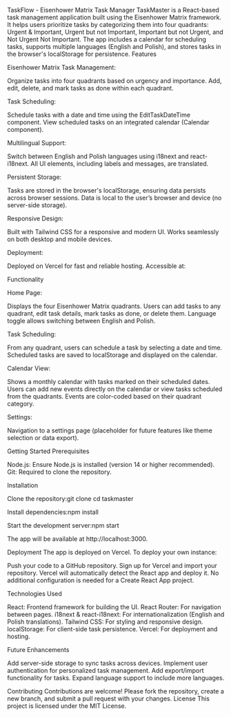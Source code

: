 TaskFlow - Eisenhower Matrix Task Manager
TaskMaster is a React-based task management application built using the Eisenhower Matrix framework. It helps users prioritize tasks by categorizing them into four quadrants: Urgent & Important, Urgent but not Important, Important but not Urgent, and Not Urgent Not Important. The app includes a calendar for scheduling tasks, supports multiple languages (English and Polish), and stores tasks in the browser's localStorage for persistence.
Features

Eisenhower Matrix Task Management:

Organize tasks into four quadrants based on urgency and importance.
Add, edit, delete, and mark tasks as done within each quadrant.


Task Scheduling:

Schedule tasks with a date and time using the EditTaskDateTime component.
View scheduled tasks on an integrated calendar (Calendar component).


Multilingual Support:

Switch between English and Polish languages using i18next and react-i18next.
All UI elements, including labels and messages, are translated.


Persistent Storage:

Tasks are stored in the browser's localStorage, ensuring data persists across browser sessions.
Data is local to the user’s browser and device (no server-side storage).


Responsive Design:

Built with Tailwind CSS for a responsive and modern UI.
Works seamlessly on both desktop and mobile devices.


Deployment:

Deployed on Vercel for fast and reliable hosting.
Accessible at: 



Functionality

Home Page:

Displays the four Eisenhower Matrix quadrants.
Users can add tasks to any quadrant, edit task details, mark tasks as done, or delete them.
Language toggle allows switching between English and Polish.


Task Scheduling:

From any quadrant, users can schedule a task by selecting a date and time.
Scheduled tasks are saved to localStorage and displayed on the calendar.


Calendar View:

Shows a monthly calendar with tasks marked on their scheduled dates.
Users can add new events directly on the calendar or view tasks scheduled from the quadrants.
Events are color-coded based on their quadrant category.


Settings:

Navigation to a settings page (placeholder for future features like theme selection or data export).



Getting Started
Prerequisites

Node.js: Ensure Node.js is installed (version 14 or higher recommended).
Git: Required to clone the repository.

Installation

Clone the repository:git clone <your-github-repo-url>
cd taskmaster


Install dependencies:npm install


Start the development server:npm start

The app will be available at http://localhost:3000.

Deployment
The app is deployed on Vercel. To deploy your own instance:

Push your code to a GitHub repository.
Sign up for Vercel and import your repository.
Vercel will automatically detect the React app and deploy it. No additional configuration is needed for a Create React App project.

Technologies Used

React: Frontend framework for building the UI.
React Router: For navigation between pages.
i18next & react-i18next: For internationalization (English and Polish translations).
Tailwind CSS: For styling and responsive design.
localStorage: For client-side task persistence.
Vercel: For deployment and hosting.

Future Enhancements

Add server-side storage to sync tasks across devices.
Implement user authentication for personalized task management.
Add export/import functionality for tasks.
Expand language support to include more languages.

Contributing
Contributions are welcome! Please fork the repository, create a new branch, and submit a pull request with your changes.
License
This project is licensed under the MIT License.
